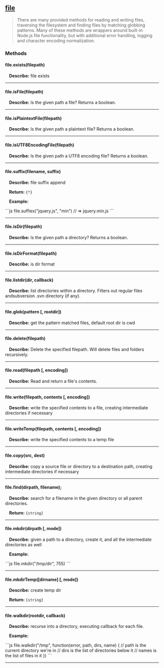 ## <a href="#file" name="file">file</a>
> There are many provided methods for reading and writing files, traversing the filesystem and finding files by matching globbing patterns. Many of these methods are wrappers around built-in Node.js file functionality, but with additional error handling, logging and character encoding normalization.




### Methods

#### file.exists(filepath)
<p> <b>&nbsp;&nbsp;&nbsp;&nbsp;Describe:</b> file exists</p>


<hr>

#### file.isFile(filepath)
<p> <b>&nbsp;&nbsp;&nbsp;&nbsp;Describe:</b> Is the given path a file? Returns a boolean.</p>


<hr>

#### file.isPlaintextFile(filepath)
<p> <b>&nbsp;&nbsp;&nbsp;&nbsp;Describe:</b> Is the given path a plaintext file? Returns a boolean.</p>


<hr>

#### file.isUTF8EncodingFile(filepath)
<p> <b>&nbsp;&nbsp;&nbsp;&nbsp;Describe:</b> Is the given path a UTF8 encoding file? Returns a boolean.</p>


<hr>

#### file.suffix(filename, suffix)
<p> <b>&nbsp;&nbsp;&nbsp;&nbsp;Describe:</b> file suffix append</p>
<p> <b>&nbsp;&nbsp;&nbsp;&nbsp;Return:</b> <code>{*}</code></p>
<p> <b>&nbsp;&nbsp;&nbsp;&nbsp;Example:</b></p>
    ```js
    file.suffiex("jquery.js", "min") // => jquery.min.js
    ```

<hr>

#### file.isDir(filepath)
<p> <b>&nbsp;&nbsp;&nbsp;&nbsp;Describe:</b> Is the given path a directory? Returns a boolean.</p>


<hr>

#### file.isDirFormat(filepath)
<p> <b>&nbsp;&nbsp;&nbsp;&nbsp;Describe:</b> is dir format</p>


<hr>

#### file.listdir(dir, callback)
<p> <b>&nbsp;&nbsp;&nbsp;&nbsp;Describe:</b> list directories within a directory. Filters out regular files andsubversion .svn directory (if any).</p>


<hr>

#### file.glob(pattern [, rootdir])
<p> <b>&nbsp;&nbsp;&nbsp;&nbsp;Describe:</b> get the pattern matched files, default root dir is cwd</p>


<hr>

#### file.delete(filepath)
<p> <b>&nbsp;&nbsp;&nbsp;&nbsp;Describe:</b> Delete the specified filepath. Will delete files and folders recursively.</p>


<hr>

#### file.read(filepath [, encoding])
<p> <b>&nbsp;&nbsp;&nbsp;&nbsp;Describe:</b> Read and return a file's contents.</p>


<hr>

#### file.write(filepath, contents [, encoding])
<p> <b>&nbsp;&nbsp;&nbsp;&nbsp;Describe:</b> write the specified contents to a file, creating intermediate directories if necessary</p>


<hr>

#### file.writeTemp(filepath, contents [, encoding])
<p> <b>&nbsp;&nbsp;&nbsp;&nbsp;Describe:</b> write the specified contents to a temp file</p>


<hr>

#### file.copy(src, dest)
<p> <b>&nbsp;&nbsp;&nbsp;&nbsp;Describe:</b> copy a source file or directory to a destination path, creating intermediate directories if necessary</p>


<hr>

#### file.find(dirpath, filename);
<p> <b>&nbsp;&nbsp;&nbsp;&nbsp;Describe:</b> search for a filename in the given directory or all parent directories.</p>
<p> <b>&nbsp;&nbsp;&nbsp;&nbsp;Return:</b> <code>{string}</code></p>

<hr>

#### file.mkdir(dirpath [, mode])
<p> <b>&nbsp;&nbsp;&nbsp;&nbsp;Describe:</b> given a path to a directory, create it, and all the intermediate directories as well</p>

<p> <b>&nbsp;&nbsp;&nbsp;&nbsp;Example:</b></p>
    ```js
    file.mkdir("/tmp/dir", 755)
    ```

<hr>

#### file.mkdirTemp([dirname] [, mode])
<p> <b>&nbsp;&nbsp;&nbsp;&nbsp;Describe:</b> create temp dir</p>
<p> <b>&nbsp;&nbsp;&nbsp;&nbsp;Return:</b> <code>{string}</code></p>

<hr>

#### file.walkdir(rootdir, callback)
<p> <b>&nbsp;&nbsp;&nbsp;&nbsp;Describe:</b> recurse into a directory, executing callback for each file.</p>

<p> <b>&nbsp;&nbsp;&nbsp;&nbsp;Example:</b></p>
    ```js
    file.walkdir("/tmp", function(error, path, dirs, name) {
// path is the current directory we're in
// dirs is the list of directories below it
// names is the list of files in it
})
    ```

<hr>




